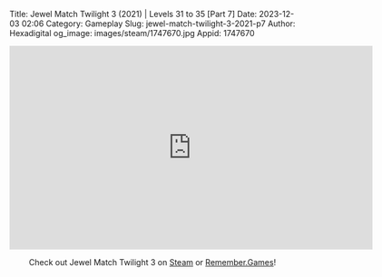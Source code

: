 Title: Jewel Match Twilight 3 (2021) | Levels 31 to 35 [Part 7]
Date: 2023-12-03 02:06
Category: Gameplay
Slug: jewel-match-twilight-3-2021-p7
Author: Hexadigital
og_image: images/steam/1747670.jpg
Appid: 1747670

<center><iframe src="https://www.youtube.com/embed/g4YmR3RyuVs?feature=oembed" allow="accelerometer; autoplay; encrypted-media; gyroscope; picture-in-picture" width="640" height="360" frameborder="0"></iframe>

Check out Jewel Match Twilight 3 on [Steam](https://store.steampowered.com/app/1747670/?curator_clanid=34633900) or [Remember.Games](https://remember.games/game/8084/jewel-match-twilight-3/)!</center>